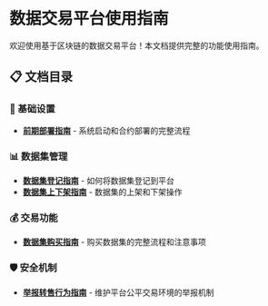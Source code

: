 # 数据交易平台使用指南

欢迎使用基于区块链的数据交易平台！本文档提供完整的功能使用指南。

## 📋 文档目录

### 🚀 基础设置

- **[前期部署指南](0_前期部署.md)** - 系统启动和合约部署的完整流程

### 📊 数据集管理

- **[数据集登记指南](1_登记数据集.md)** - 如何将数据集登记到平台
- **[数据集上下架指南](2_上下架数据集.md)** - 数据集的上架和下架操作

### 💰 交易功能

- **[数据集购买指南](3_购买数据集.md)** - 购买数据集的完整流程和注意事项

### 🛡️ 安全机制

- **[举报转售行为指南](4_举报转售行为.md)** - 维护平台公平交易环境的举报机制
